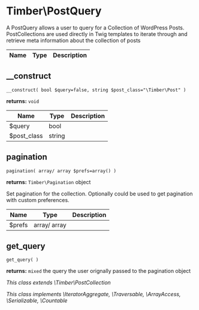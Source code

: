 
# Timber\PostQuery
A PostQuery allows a user to query for a Collection of WordPress Posts. PostCollections are used directly in Twig templates to iterate through and retrieve meta information about the collection of posts



Name | Type | Description
---- | ---- | -----------

## __construct
`__construct( bool $query=false, string $post_class="\Timber\Post" )`

**returns:** `void` 

Name | Type | Description
---- | ---- | -----------
$query | bool | 
$post_class | string | 



## pagination
`pagination( array/	array $prefs=array() )`

**returns:** `Timber\Pagination` object

Set pagination for the collection. Optionally could be used to get pagination with custom preferences.

Name | Type | Description
---- | ---- | -----------
$prefs | array/	array | 



## get_query
`get_query( )`

**returns:** `mixed` the query the user orignally passed to the pagination object






*This class extends \Timber\PostCollection*

*This class implements \IteratorAggregate, \Traversable, \ArrayAccess, \Serializable, \Countable*

